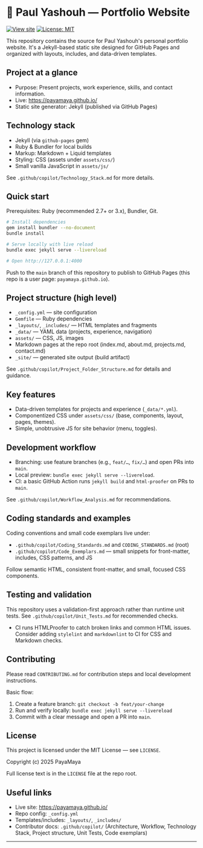 # 🌟 Paul Yashouh — Portfolio Website

[![View site](https://img.shields.io/badge/View-Live%20Site-brightgreen)](https://payamaya.github.io/)
[![License: MIT](https://img.shields.io/badge/License-MIT-blue.svg)](./LICENSE)

This repository contains the source for Paul Yashouh's personal portfolio website. It's a Jekyll-based static site designed for GitHub Pages and organized with layouts, includes, and data-driven templates.

## Project at a glance

- Purpose: Present projects, work experience, skills, and contact information.
- Live: https://payamaya.github.io/
- Static site generator: Jekyll (published via GitHub Pages)

## Technology stack

- Jekyll (via `github-pages` gem)
- Ruby & Bundler for local builds
- Markup: Markdown + Liquid templates
- Styling: CSS (assets under `assets/css/`)
- Small vanilla JavaScript in `assets/js/`

See `.github/copilot/Technology_Stack.md` for more details.

## Quick start

Prerequisites: Ruby (recommended 2.7+ or 3.x), Bundler, Git.

```bash
# Install dependencies
gem install bundler --no-document
bundle install

# Serve locally with live reload
bundle exec jekyll serve --livereload

# Open http://127.0.0.1:4000
```

Push to the `main` branch of this repository to publish to GitHub Pages (this repo is a user page: `payamaya.github.io`).

## Project structure (high level)

- `_config.yml` — site configuration
- `Gemfile` — Ruby dependencies
- `_layouts/`, `_includes/` — HTML templates and fragments
- `_data/` — YAML data (projects, experience, navigation)
- `assets/` — CSS, JS, images
- Markdown pages at the repo root (index.md, about.md, projects.md, contact.md)
- `_site/` — generated site output (build artifact)

See `.github/copilot/Project_Folder_Structure.md` for details and guidance.

## Key features

- Data-driven templates for projects and experience (`_data/*.yml`).
- Componentized CSS under `assets/css/` (base, components, layout, pages, themes).
- Simple, unobtrusive JS for site behavior (menu, toggles).

## Development workflow

- Branching: use feature branches (e.g., `feat/…`, `fix/…`) and open PRs into `main`.
- Local preview: `bundle exec jekyll serve --livereload`.
- CI: a basic GitHub Action runs `jekyll build` and `html-proofer` on PRs to `main`.

See `.github/copilot/Workflow_Analysis.md` for recommendations.

## Coding standards and examples

Coding conventions and small code exemplars live under:

- `.github/copilot/Coding_Standards.md` and `CODING_STANDARDS.md` (root)
- `.github/copilot/Code_Exemplars.md` — small snippets for front-matter, includes, CSS patterns, and JS

Follow semantic HTML, consistent front-matter, and small, focused CSS components.

## Testing and validation

This repository uses a validation-first approach rather than runtime unit tests. See `.github/copilot/Unit_Tests.md` for recommended checks.

- CI runs HTMLProofer to catch broken links and common HTML issues. Consider adding `stylelint` and `markdownlint` to CI for CSS and Markdown checks.

## Contributing

Please read `CONTRIBUTING.md` for contribution steps and local development instructions.

Basic flow:

1. Create a feature branch: `git checkout -b feat/your-change`
2. Run and verify locally: `bundle exec jekyll serve --livereload`
3. Commit with a clear message and open a PR into `main`.

## License

This project is licensed under the MIT License — see `LICENSE`.

Copyright (c) 2025 PayaMaya

Full license text is in the `LICENSE` file at the repo root.

## Useful links

- Live site: https://payamaya.github.io/
- Repo config: `_config.yml`
- Templates/includes: `_layouts/`, `_includes/`
- Contributor docs: `.github/copilot/` (Architecture, Workflow, Technology Stack, Project structure, Unit Tests, Code exemplars)

---
